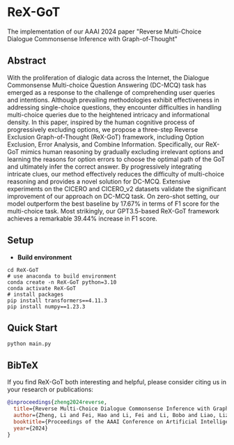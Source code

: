 # ReX-GoT
The implementation of our AAAI 2024 paper "Reverse Multi-Choice Dialogue Commonsense Inference with Graph-of-Thought"

## Abstract
With the proliferation of dialogic data across the Internet, the Dialogue Commonsense Multi-choice Question Answering (DC-MCQ) task has emerged as a response to the challenge of comprehending user queries and intentions.
Although prevailing methodologies exhibit effectiveness in addressing single-choice questions, they encounter difficulties in handling multi-choice queries due to the heightened intricacy and informational density. 
In this paper, inspired by the human cognitive process of progressively excluding options, we propose a three-step Reverse Exclusion Graph-of-Thought (ReX-GoT) framework, including Option Exclusion, Error Analysis, and Combine Information.
Specifically, our ReX-GoT mimics human reasoning by gradually excluding irrelevant options and learning the reasons for option errors to choose the optimal path of the GoT and ultimately infer the correct answer.
By progressively integrating intricate clues, our method effectively reduces the difficulty of multi-choice reasoning and provides a novel solution for DC-MCQ.
Extensive experiments on the CICERO and CICERO_v2 datasets validate the significant improvement of our approach on DC-MCQ task.
On zero-shot setting, our model outperform the best baseline by 17.67% in terms of F1 score for the multi-choice task.
Most strikingly, our GPT3.5-based ReX-GoT framework achieves a remarkable 39.44% increase in F1 score.


## Setup
- **Build environment**
```
cd ReX-GoT
# use anaconda to build environment 
conda create -n ReX-GoT python=3.10
conda activate ReX-GoT
# install packages
pip install transformers==4.11.3
pip install numpy==1.23.3
```

## Quick Start

```
python main.py
```

## BibTeX 

If you find ReX-GoT both interesting and helpful, please consider citing us in your research or publications:

```bibtex
@inproceedings{zheng2024reverse,
  title={Reverse Multi-Choice Dialogue Commonsense Inference with Graph-of-Thought},
  author={Zheng, Li and Fei, Hao and Li, Fei and Li, Bobo and Liao, Lizi and Ji, Donghong and Teng, Chong},
  booktitle={Proceedings of the AAAI Conference on Artificial Intelligence (AAAI 24)},
  year={2024}
}
```



